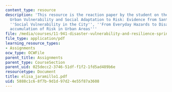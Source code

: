 ```yaml
---
content_type: resource
description: 'This resource is the reaction paper by the student on the topic ''Assessing
  Urban Vulnerability and Social Adaptation to Risk: Evidence from Santo Domingo'',
  ''Social Vulnerability in the City'', ''From Everyday Hazards to Disasters: The
  accumulation of Risk in Urban Areas'''
file: /media/courses/11-941-disaster-vulnerability-and-resilience-spring-2005/5888c1c68f7b9d1d97d24e55f87a3608_elisa_jaramillo1.pdf
file_type: application/pdf
learning_resource_types:
- Assignments
ocw_type: OCWFile
parent_title: Assignments
parent_type: CourseSection
parent_uid: 025decc2-3746-51df-f1f2-1fd5ad489b6e
resourcetype: Document
title: elisa_jaramillo1.pdf
uid: 5888c1c6-8f7b-9d1d-97d2-4e55f87a3608
---
```

